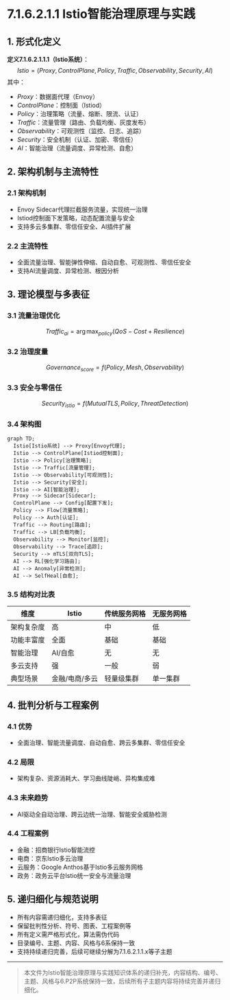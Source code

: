 # 7.1.6.2.1.1 Istio智能治理原理与实践

## 1. 形式化定义

**定义7.1.6.2.1.1.1（Istio系统）**：
$$
Istio = (Proxy, ControlPlane, Policy, Traffic, Observability, Security, AI)
$$
其中：

- $Proxy$：数据面代理（Envoy）
- $ControlPlane$：控制面（Istiod）
- $Policy$：治理策略（流量、熔断、限流、认证）
- $Traffic$：流量管理（路由、负载均衡、灰度发布）
- $Observability$：可观测性（监控、日志、追踪）
- $Security$：安全机制（认证、加密、零信任）
- $AI$：智能治理（流量调度、异常检测、自愈）

## 2. 架构机制与主流特性

### 2.1 架构机制

- Envoy Sidecar代理拦截服务流量，实现统一治理
- Istiod控制面下发策略，动态配置流量与安全
- 支持多云多集群、零信任安全、AI插件扩展

### 2.2 主流特性

- 全面流量治理、智能弹性伸缩、自动自愈、可观测性、零信任安全
- 支持AI流量调度、异常检测、根因分析

## 3. 理论模型与多表征

### 3.1 流量治理优化

  $$Traffic_{ai} = \arg\max_{policy} (QoS - Cost + Resilience)$$

### 3.2 治理度量

  $$Governance_{score} = f(Policy, Mesh, Observability)$$

### 3.3 安全与零信任

  $$Security_{istio} = f(MutualTLS, Policy, ThreatDetection)$$

### 3.4 架构图

```mermaid
graph TD;
  Istio[Istio系统] --> Proxy[Envoy代理];
  Istio --> ControlPlane[Istiod控制面];
  Istio --> Policy[治理策略];
  Istio --> Traffic[流量管理];
  Istio --> Observability[可观测性];
  Istio --> Security[安全];
  Istio --> AI[智能治理];
  Proxy --> Sidecar[Sidecar];
  ControlPlane --> Config[配置下发];
  Policy --> Flow[流量策略];
  Policy --> Auth[认证];
  Traffic --> Routing[路由];
  Traffic --> LB[负载均衡];
  Observability --> Monitor[监控];
  Observability --> Trace[追踪];
  Security --> mTLS[双向TLS];
  AI --> RL[强化学习路由];
  AI --> Anomaly[异常检测];
  AI --> SelfHeal[自愈];
```

### 3.5 结构对比表

| 维度 | Istio | 传统服务网格 | 无服务网格 |
|------|-------|--------------|------------|
| 架构复杂度 | 高 | 中 | 低 |
| 功能丰富度 | 全面 | 基础 | 基础 |
| 智能治理 | AI/自愈 | 无 | 无 |
| 多云支持 | 强 | 一般 | 弱 |
| 典型场景 | 金融/电商/多云 | 轻量级集群 | 单一集群 |

## 4. 批判分析与工程案例

### 4.1 优势

- 全面治理、智能流量调度、自动自愈、跨云多集群、零信任安全

### 4.2 局限

- 架构复杂、资源消耗大、学习曲线陡峭、异构集成难

### 4.3 未来趋势

- AI驱动全自动治理、跨云边统一治理、智能安全威胁检测

### 4.4 工程案例

- 金融：招商银行Istio智能流控
- 电商：京东Istio多云治理
- 云服务：Google Anthos基于Istio多云服务网格
- 政务：政务云平台Istio统一安全与流量治理

## 5. 递归细化与规范说明

- 所有内容需递归细化，支持多表征
- 保留批判性分析、符号、图表、工程案例等
- 所有定义需严格形式化，算法需伪代码
- 目录编号、主题、内容、风格与6系保持一致
- 支持持续递归完善，后续可继续分解为7.1.6.2.1.1.x等子主题

---
> 本文件为Istio智能治理原理与实践知识体系的递归补充，内容结构、编号、主题、风格与6.P2P系统保持一致，后续所有子主题内容将持续完善并递归细化。
